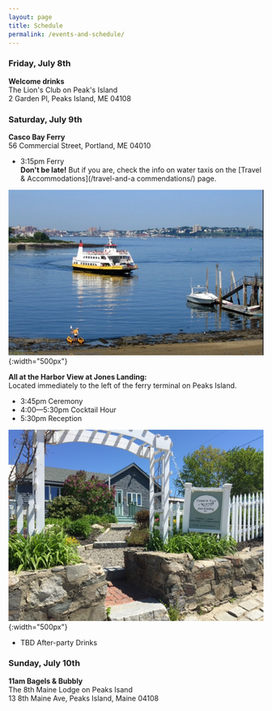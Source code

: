 ```yaml
---
layout: page
title: Schedule
permalink: /events-and-schedule/
---
```


### Friday, July 8th

  **Welcome drinks**   
The Lion's Club on Peak's Island  
2 Garden Pl, Peaks Island, ME 04108

<div id="lions-slideshow"> </div>


### Saturday, July 9th

  **Casco Bay Ferry**  
56 Commercial Street, Portland, ME 04010

  * 3:15pm Ferry  
**Don't be late!** But if you are, check the info on water taxis on the [Travel & Accommodations](/travel-and-a commendations/) page.

![ferry](/img/IMG_1389.JPG){:width="500px"}

  **All at the Harbor View at Jones Landing:**  
Located immediately to the left of the ferry terminal on Peaks Island.

* 3:45pm Ceremony 
* 4:00&mdash;5:30pm Cocktail Hour
* 5:30pm Reception

![Harbor view at Jones Landing](/img/jones-landing.jpg){:width="500px"}

* TBD After-party Drinks

### Sunday, July 10th

  **11am Bagels & Bubbly**   
The 8th Maine Lodge on Peaks Isand  
13 8th Maine Ave, Peaks Island, Maine 04108

